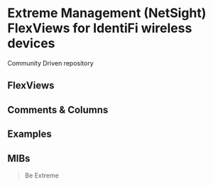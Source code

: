 # Extreme Management (NetSight) FlexViews for IdentiFi wireless devices

Community Driven repository


## FlexViews

## Comments & Columns

## Examples

## MIBs

>Be Extreme